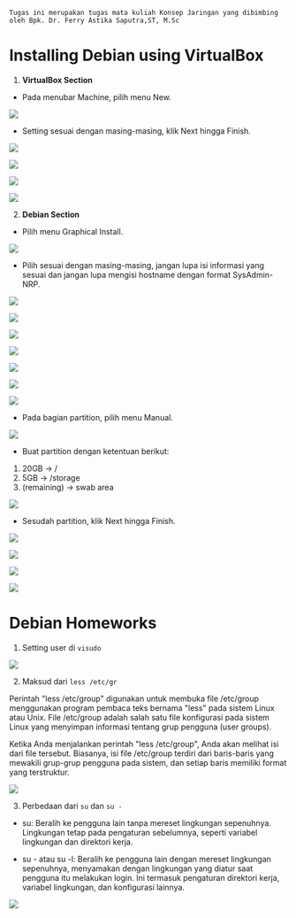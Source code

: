 `Tugas ini merupakan tugas mata kuliah Konsep Jaringan yang dibimbing oleh Bpk. Dr. Ferry Astika Saputra,ST, M.Sc`

# Installing Debian using VirtualBox

1. **VirtualBox Section**
- Pada menubar Machine, pilih menu New.

![](../assets/debian1.png)

- Setting sesuai dengan masing-masing, klik Next hingga Finish.

![](../assets/debian2.png)

![](../assets/debian3.png)

![](../assets/debian4.png)

![](../assets/debian5.png)

2. **Debian Section**

- Pilih menu Graphical Install.

![](../assets/debian6.png)

- Pilih sesuai dengan masing-masing, jangan lupa isi informasi yang sesuai dan jangan lupa mengisi hostname dengan format SysAdmin-NRP.

![](../assets/debian7.png)

![](../assets/debian8.png)

![](../assets/debian9.png)

![](../assets/debian10.png)

![](../assets/debian11.png)

![](../assets/debian12.png)

![](../assets/debian13.png)

- Pada bagian partition, pilih menu Manual.

![](../assets/debian14.png)

- Buat partition dengan ketentuan berikut:
1. 20GB -> /
2. 5GB -> /storage
3. (remaining) -> swab area

![](../assets/debian15.png)

- Sesudah partition, klik Next hingga Finish.

![](../assets/debian16.png)

![](../assets/debian17.png)

![](../assets/debian18.png)

![](../assets/debian19.png)



# Debian Homeworks

1. Setting user di `visudo`

![](../assets/debian20.png)

2. Maksud dari `less /etc/gr`

Perintah "less /etc/group" digunakan untuk membuka file /etc/group menggunakan program pembaca teks bernama "less" pada sistem Linux atau Unix. File /etc/group adalah salah satu file konfigurasi pada sistem Linux yang menyimpan informasi tentang grup pengguna (user groups).

Ketika Anda menjalankan perintah "less /etc/group", Anda akan melihat isi dari file tersebut. Biasanya, isi file /etc/group terdiri dari baris-baris yang mewakili grup-grup pengguna pada sistem, dan setiap baris memiliki format yang terstruktur.

![](../assets/debian21.png)


3. Perbedaan dari `su` dan `su -`

- su: Beralih ke pengguna lain tanpa mereset lingkungan sepenuhnya. Lingkungan tetap pada pengaturan sebelumnya, seperti variabel lingkungan dan direktori kerja.

- su - atau su -l: Beralih ke pengguna lain dengan mereset lingkungan sepenuhnya, menyamakan dengan lingkungan yang diatur saat pengguna itu melakukan login. Ini termasuk pengaturan direktori kerja, variabel lingkungan, dan konfigurasi lainnya.

![](../assets/debian20.png)